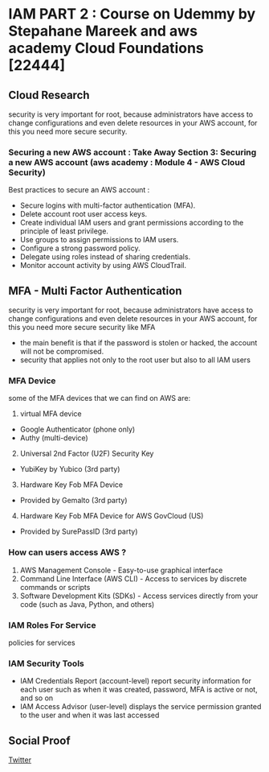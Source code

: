 
# IAM PART 2 : Course on Udemmy by Stepahane Mareek and aws academy Cloud Foundations [22444]

## Cloud Research
security is very important for root, because administrators have access to change configurations and even delete resources in your AWS account, for this you need more secure security.

### Securing a new AWS account : Take Away Section 3: Securing a new AWS account (aws academy : Module 4 - AWS Cloud Security)

Best practices to secure an AWS account :
- Secure logins with multi-factor authentication (MFA).
- Delete account root user access keys.
- Create individual IAM users and grant permissions according to the principle of least privilege.
- Use groups to assign permissions to IAM users.
- Configure a strong password policy.
- Delegate using roles instead of sharing credentials.
- Monitor account activity by using AWS CloudTrail.

## MFA - Multi Factor Authentication
security is very important for root, because administrators have access to change configurations and even delete resources in your AWS account, for this you need more secure security like MFA
- the main benefit is that if the password is stolen or hacked, the account will not be compromised.
- security that applies not only to the root user but also to all IAM users

### MFA Device
some of the MFA devices that we can find on AWS are:
1. virtual MFA device 
- Google Authenticator (phone only)
- Authy (multi-device)
2. Universal 2nd Factor (U2F) Security Key
- YubiKey by Yubico (3rd party)
3. Hardware Key Fob MFA Device
- Provided by Gemalto (3rd party)
4. Hardware Key Fob MFA Device for AWS GovCloud (US)
- Provided by SurePassID (3rd party)

### How can users access AWS ? 
1. AWS Management Console - Easy-to-use graphical interface
2. Command Line Interface (AWS CLI) - Access to services by discrete commands or scripts
3. Software Development Kits (SDKs) - Access services directly from your code (such as Java, Python, and others)

### IAM Roles For Service 
policies for services

### IAM Security Tools
- IAM Credentials Report (account-level)
report security information for each user such as when it was created, password, MFA is active or not, and so on
- IAM Access Advisor (user-level)
displays the service permission granted to the user and when it was last accessed

## Social Proof

[Twitter](https://mobile.twitter.com/tiaradwim1306/status/1611598133456433153)
